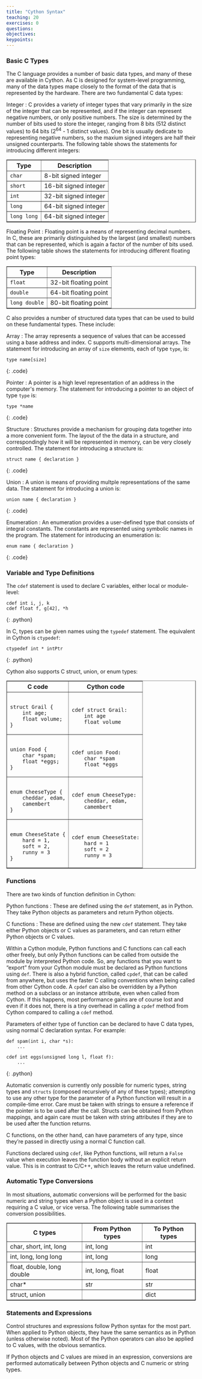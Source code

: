 ```yaml
---
title: "Cython Syntax"
teaching: 20
exercises: 0
questions:
objectives:
keypoints:
---
```

### Basic C Types

The C language provides a number of basic data types, and many of these are available in Cython. As C is designed for system-level programming,
many of the data types mape closely to the format of the data that is represented by the hardware. There are two fundamental C data types:

Integer
: C provides a variety of integer types that vary primarily in the size of the integer that can be represented, and if the integer can represent
negative numbers, or only positive numbers. The size is determined by the number of bits used to store the integer, ranging from 8 bits (512 distinct
values) to 64 bits (2<sup>64</sup> - 1 distinct values). One bit is usually dedicate to representing negative numbers, so the maxium signed integers 
are half their unsigned counterparts. The following table shows the statements for introducing different integers:

<table border="1">
<tr><th>Type</th><th>Description</th></tr>
<tr><td><code>char</code></td><td>8-bit signed integer</td></tr>
<tr><td><code>short</code></td><td>16-bit signed integer</td></tr>
<tr><td><code>int</code></td><td>32-bit signed integer</td></tr>
<tr><td><code>long</code></td><td>64-bit signed integer</td></tr>
<tr><td><code>long long</code></td><td>64-bit signed integer</td></tr>
</table>

Floating Point
: Floating point is a means of representing decimal numbers. In C, these are primarily distinguished by the largest (and smallest) numbers that
can be represented, which is again a factor of the number of bits used. The following table shows the statements for introducing different 
floating point types:

<table border="1">
<tr><th>Type</th><th>Description</th></tr>
<tr><td><code>float</code></td><td>32-bit floating point</td></tr>
<tr><td><code>double</code></td><td>64-bit floating point</td></tr>
<tr><td><code>long double</code></td><td>80-bit floating point</td></tr>
</table>

C also provides a number of structured data types that can be used to build on these fundamental types. These include:

Array
: The array represents a sequence of values that can be accessed using a base address and index. C supports multi-dimensional arrays. 
The statement for introducing an array of `size` elements, each of type `type`, is:

~~~
type name[size]
~~~
{: .code}

Pointer
: A pointer is a high level representation of an address in the computer's memory. The statement for introducing a pointer to an object of
type `type` is:

~~~
type *name
~~~
{: .code}

Structure
: Structures provide a mechanism for grouping data together into a more convenient form. The layout of the the data in a structure, and 
correspondingly how it will be represented in memory, can be very closely controlled. The statement for introducing a structure is:

~~~
struct name { declaration }
~~~
{: .code}

Union
: A union is means of providing multple representations of the same data. The statement for introducing a union is:

~~~
union name { declaration }
~~~
{: .code}

Enumeration
: An enumeration provides a user-defined type that consists of integral constants. The constants are represented using symbolic names in the program.
The statement for introducing an enumeration is:

~~~
enum name { declaration }
~~~
{: .code}

### Variable and Type Definitions

The `cdef` statement is used to declare C variables, either local or module-level:

~~~
cdef int i, j, k
cdef float f, g[42], *h
~~~
{: .python}

In C, types can be given names using the `typedef` statement. The equivalent in Cython is `ctypedef`:

~~~
ctypedef int * intPtr
~~~
{: .python}

Cython also supports C struct, union, or enum types:

<table border="1">
<tr><th>C code</th><th>Cython code</th></tr>
<tr><td><pre><code>
struct Grail {
    int age;
    float volume;
}
</code></pre></td>
<td><pre><code>
cdef struct Grail:
    int age
    float volume
</code></pre></td></tr>
<tr><td><pre><code>
union Food {
    char *spam;
    float *eggs;
}	
</code></pre></td>
<td><pre><code>
cdef union Food:
    char *spam
    float *eggs
</code></pre></td></tr>
<tr><td><pre><code>
enum CheeseType {
    cheddar, edam,
    camembert
}	
</code></pre></td>
<td><pre><code>
cdef enum CheeseType:
    cheddar, edam,
    camembert
</code></pre></td></tr>
<tr><td><pre><code>
emum CheeseState {
    hard = 1,
    soft = 2,
    runny = 3
}	
</code></pre></td>
<td><pre><code>
cdef enum CheeseState:
    hard = 1
    soft = 2
    runny = 3
</code></pre></td></tr>
</table>

### Functions

There are two kinds of function definition in Cython:

Python functions
: These are defined using the `def` statement, as in Python. They take Python objects as parameters and return Python objects.

C functions 
: These are defined using the new `cdef` statement. They take either Python objects or C values as parameters, and can return either Python objects or C values.

Within a Cython module, Python functions and C functions can call each other freely, but only Python functions can be called from outside the 
module by interpreted Python code. So, any functions that you want to “export” from your Cython module must be declared as Python functions 
using `def`. There is also a hybrid function, called `cpdef`, that can be called from anywhere, but uses the faster C calling conventions when 
being called from other Cython code. A `cpdef` can also be overridden by a Python method on a subclass or an instance attribute, even when 
called from Cython. If this happens, most performance gains are of course lost and even if it does not, there is a tiny overhead in calling 
a `cpdef` method from Cython compared to calling a `cdef` method.

Parameters of either type of function can be declared to have C data types, using normal C declaration syntax. For example:

~~~
def spam(int i, char *s):
    ...

cdef int eggs(unsigned long l, float f):
    ...
~~~
{: .python}

Automatic conversion is currently only possible for numeric types, string types and `structs` (composed recursively of any of these types); 
attempting to use any other type for the parameter of a Python function will result in a compile-time error. Care must be taken with strings 
to ensure a reference if the pointer is to be used after the call. Structs can be obtained from Python mappings, and again care must be 
taken with string attributes if they are to be used after the function returns.

C functions, on the other hand, can have parameters of any type, since they’re passed in directly using a normal C function call.

Functions declared using `cdef`, like Python functions, will return a `False` value when execution leaves the function body without an explicit 
return value. This is in contrast to C/C++, which leaves the return value undefined.

### Automatic Type Conversions

In most situations, automatic conversions will be performed for the basic numeric and string types when a Python object is used in a context 
requiring a C value, or vice versa. The following table summarises the conversion possibilities.

<table border="1">
<tr><th>C types</th><th>From Python types</th><th>To Python types</th></tr>
<tr><td>char, short, int, long</td><td>int, long</td><td>int</td></tr>
<tr><td>int, long, long long</td><td>int, long</td><td>long</td></tr>
<tr><td>float, double, long double</td><td>int, long, float</td><td>float</td></tr>
<tr><td>char*</td><td>str</td><td>str</td></tr>
<tr><td>struct, union</td><td></td><td>dict</td></tr>
</table>

### Statements and Expressions

Control structures and expressions follow Python syntax for the most part. When applied to Python objects, they have the same semantics as 
in Python (unless otherwise noted). Most of the Python operators can also be applied to C values, with the obvious semantics.

If Python objects and C values are mixed in an expression, conversions are performed automatically between Python objects and C numeric 
or string types.
